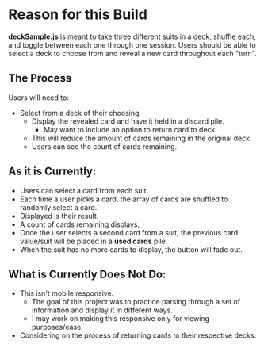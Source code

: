 # Reason for this Build
**deckSample.js** is meant to take three different suits in a deck, shuffle each, and toggle between each one through one session. Users should be able to select a deck to choose from and reveal a new card throughout each "turn".

## The Process
Users will need to:
- Select from a deck of their choosing.
  - Display the revealed card and have it held in a discard pile.
    - May want to include an option to return card to deck
  - This will reduce the amount of cards remaining in the original deck.
  - Users can see the count of cards remaining.

## As it is Currently:
- Users can select a card from each suit. 
- Each time a user picks a card, the array of cards are shuffled to randomly select a card. 
- Displayed is their result. 
- A count of cards remaining displays.
- Once the user selects a second card from a suit, the previous card value/suit will be placed in a **used cards** pile.
- When the suit has no more cards to display, the button will fade out. 

## What is Currently Does Not Do:
- This isn't mobile responsive.
  - The goal of this project was to practice parsing through a set of information and display it in different ways.
  - I may work on making this responsive only for viewing purposes/ease.
- Considering on the process of returning cards to their respective decks.